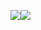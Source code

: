 
<img src="https://img.shields.io/badge/spring-a5d6a7?style=for-the-badge&logo=#6DB33F&logoColor=white"><img src="https://img.shields.io/badge/JAVA-CC6699?style=for-the-badge&logo=#6DB33F&logoColor=white">
